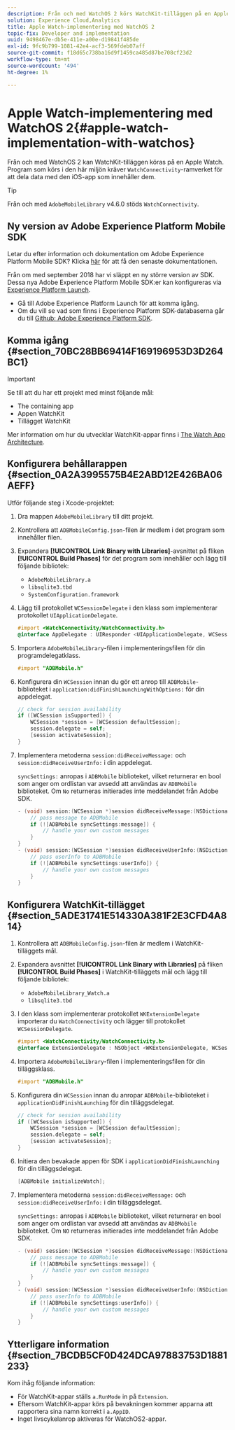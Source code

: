 ```yaml
---
description: Från och med WatchOS 2 körs WatchKit-tilläggen på en Apple Watch-enhet. Program som körs i den här miljön kräver WatchConnectivity-ramverket för att dela data med den iOS-app som de innehåller.
solution: Experience Cloud,Analytics
title: Apple Watch-implementering med WatchOS 2
topic-fix: Developer and implementation
uuid: 9498467e-db5e-411e-a00e-d19841f485de
exl-id: 9fc9b799-1081-42e4-acf3-569fdeb07aff
source-git-commit: f18d65c738ba16d9f1459ca485d87be708cf23d2
workflow-type: tm+mt
source-wordcount: '494'
ht-degree: 1%

---
```


# Apple Watch-implementering med WatchOS 2{#apple-watch-implementation-with-watchos}

Från och med WatchOS 2 kan WatchKit-tilläggen köras på en Apple Watch. Program som körs i den här miljön kräver `WatchConnectivity`-ramverket för att dela data med den iOS-app som innehåller dem.

>[!TIP]
>
>Från och med `AdobeMobileLibrary` v4.6.0 stöds `WatchConnectivity`.

## Ny version av Adobe Experience Platform Mobile SDK

Letar du efter information och dokumentation om Adobe Experience Platform Mobile SDK? Klicka [här](https://aep-sdks.gitbook.io/docs/) för att få den senaste dokumentationen.

Från om med september 2018 har vi släppt en ny större version av SDK. Dessa nya Adobe Experience Platform Mobile SDK:er kan konfigureras via [Experience Platform Launch](https://www.adobe.com/experience-platform/launch.html).

* Gå till Adobe Experience Platform Launch för att komma igång.
* Om du vill se vad som finns i Experience Platform SDK-databaserna går du till [Github: Adobe Experience Platform SDK](https://github.com/Adobe-Marketing-Cloud/acp-sdks).

## Komma igång {#section_70BC28BB69414F169196953D3D264BC1}

>[!IMPORTANT]
>
>Se till att du har ett projekt med minst följande mål:
>
>* The containing app
>* Appen WatchKit
>* Tillägget WatchKit

>


Mer information om hur du utvecklar WatchKit-appar finns i [The Watch App Architecture](https://developer.apple.com/library/ios/documentation/General/Conceptual/WatchKitProgrammingGuide/DesigningaWatchKitApp.html#//apple_ref/doc/uid/TP40014969-CH3-SW1).

## Konfigurera behållarappen {#section_0A2A3995575B4E2ABD12E426BA06AEFF}

Utför följande steg i Xcode-projektet:

1. Dra mappen `AdobeMobileLibrary` till ditt projekt.
1. Kontrollera att `ADBMobileConfig.json`-filen är medlem i det program som innehåller filen.
1. Expandera **[!UICONTROL Link Binary with Libraries]**-avsnittet på fliken **[!UICONTROL Build Phases]** för det program som innehåller och lägg till följande bibliotek:

   * `AdobeMobileLibrary.a`
   * `libsqlite3.tbd`
   * `SystemConfiguration.framework`

1. Lägg till protokollet `WCSessionDelegate` i den klass som implementerar protokollet `UIApplicationDelegate`.

   ```objective-c
   #import <WatchConnectivity/WatchConnectivity.h> 
   @interface AppDelegate : UIResponder <UIApplicationDelegate, WCSessionDelegate>
   ```

1. Importera `AdobeMobileLibrary`-filen i implementeringsfilen för din programdelegatklass.

   ```objective-c
   #import "ADBMobile.h"
   ```

1. Konfigurera din `WCSession` innan du gör ett anrop till `ADBMobile`-biblioteket i `application:didFinishLaunchingWithOptions:` för din appdelegat.

   ```objective-c
   // check for session availability 
   if ([WCSession isSupported]) { 
       WCSession *session = [WCSession defaultSession]; 
       session.delegate = self; 
       [session activateSession]; 
   }
   ```

1. Implementera metoderna `session:didReceiveMessage:` och `session:didReceiveUserInfo:` i din appdelegat.

   `syncSettings:` anropas i  `ADBMobile` biblioteket, vilket returnerar en bool som anger om ordlistan var avsedd att användas av  `ADBMobile` biblioteket. Om `No` returneras initierades inte meddelandet från Adobe SDK.

   ```objective-c
   - (void) session:(WCSession *)session didReceiveMessage:(NSDictionary<NSString *,id> *)message { 
       // pass message to ADBMobile 
       if (![ADBMobile syncSettings:message]) { 
           // handle your own custom messages 
       } 
   } 
   - (void) session:(WCSession *)session didReceiveUserInfo:(NSDictionary<NSString *,id> *)userInfo { 
       // pass userInfo to ADBMobile 
       if (![ADBMobile syncSettings:userInfo]) { 
           // handle your own custom messages 
       } 
   } 
   ```

## Konfigurera WatchKit-tillägget {#section_5ADE31741E514330A381F2E3CFD4A814}

1. Kontrollera att `ADBMobileConfig.json`-filen är medlem i WatchKit-tilläggets mål.
1. Expandera avsnittet **[!UICONTROL Link Binary with Libraries]** på fliken **[!UICONTROL Build Phases]** i WatchKit-tilläggets mål och lägg till följande bibliotek:

   * `AdobeMobileLibrary_Watch.a`
   * `libsqlite3.tbd`

1. I den klass som implementerar protokollet `WKExtensionDelegate` importerar du `WatchConnectivity` och lägger till protokollet `WCSessionDelegate`.

   ```objective-c
   #import <WatchConnectivity/WatchConnectivity.h> 
   @interface ExtensionDelegate : NSObject <WKExtensionDelegate, WCSessionDelegate>
   ```

1. Importera `AdobeMobileLibrary`-filen i implementeringsfilen för din tilläggsklass.

   ```objective-c
   #import "ADBMobile.h"
   ```

1. Konfigurera din `WCSession` innan du anropar `ADBMobile`-biblioteket i `applicationDidFinishLaunching` för din tilläggsdelegat.

   ```objective-c
   // check for session availability 
   if ([WCSession isSupported]) { 
       WCSession *session = [WCSession defaultSession]; 
       session.delegate = self; 
       [session activateSession]; 
   }
   ```

1. Initiera den bevakade appen för SDK i `applicationDidFinishLaunching` för din tilläggsdelegat.

   ```objective-c
   [ADBMobile initializeWatch];
   ```

1. Implementera metoderna `session:didReceiveMessage:` och `session:didReceiveUserInfo:` i din tilläggsdelegat.

   `syncSettings:` anropas i  `ADBMobile` biblioteket, vilket returnerar en bool som anger om ordlistan var avsedd att användas av  `ADBMobile` biblioteket. Om `NO` returneras initierades inte meddelandet från Adobe SDK.

   ```objective-c
   - (void) session:(WCSession *)session didReceiveMessage:(NSDictionary<NSString *,id> *)message { 
       // pass message to ADBMobile 
       if (![ADBMobile syncSettings:message]) { 
           // handle your own custom messages 
       } 
   } 
   - (void) session:(WCSession *)session didReceiveUserInfo:(NSDictionary<NSString *,id> *)userInfo { 
       // pass userInfo to ADBMobile 
       if (![ADBMobile syncSettings:userInfo]) { 
           // handle your own custom messages 
       } 
   } 
   ```

## Ytterligare information {#section_7BCDB5CF0D424DCA97883753D1881233}

Kom ihåg följande information:

* För WatchKit-appar ställs `a.RunMode` in på `Extension`.
* Eftersom WatchKit-appar körs på bevakningen kommer apparna att rapportera sina namn korrekt i `a.AppID`.
* Inget livscykelanrop aktiveras för WatchOS2-appar.
